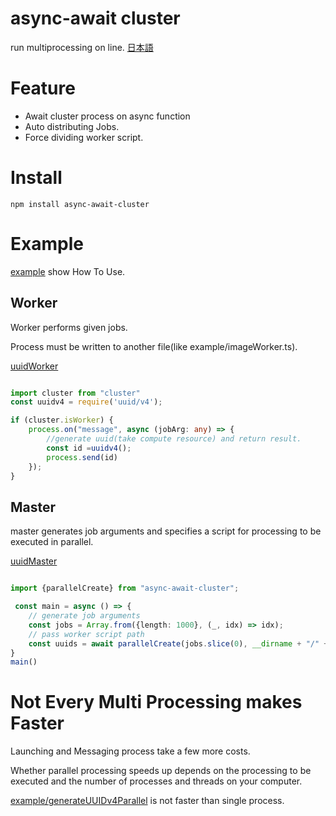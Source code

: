 # async-await cluster
run multiprocessing on line.
[日本語](./README-ja.md)


# Feature
* Await cluster process on async function
* Auto distributing Jobs.
* Force dividing worker script.

# Install 
 `npm install async-await-cluster`
 
# Example
[example](example) show How To Use.


## Worker
Worker performs  given jobs.

Process must be written to another file(like example/imageWorker.ts).

[uuidWorker](example/uuidWorker.ts)
```typescript

import cluster from "cluster"
const uuidv4 = require('uuid/v4');

if (cluster.isWorker) {
    process.on("message", async (jobArg: any) => {
        //generate uuid(take compute resource) and return result.
        const id =uuidv4();
        process.send(id)
    });
}

```

## Master
master generates job arguments and specifies a script for processing to be executed in parallel.

[uuidMaster](example/generateUUIDv4Parallel.ts)

```typescript

import {parallelCreate} from "async-await-cluster";

 const main = async () => {
    // generate job arguments
    const jobs = Array.from({length: 1000}, (_, idx) => idx);
    // pass worker script path
    const uuids = await parallelCreate(jobs.slice(0), __dirname + "/" + "uuidWorker.js");
}
main()

```

# Not Every Multi Processing makes Faster
Launching and Messaging process take a few more costs.

Whether parallel processing speeds up depends on the processing to be executed and the number of processes and threads on your computer.

[example/generateUUIDv4Parallel](example/generateUUIDv4Parallel.ts) is not faster than single process.
